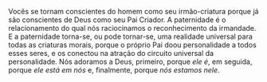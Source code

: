 Vocês se tornam conscientes do homem como seu irmão-criatura porque já são conscientes de Deus como seu Pai Criador. A paternidade é o relacionamento do qual nós raciocinamos o reconhecimento da irmandade. E a paternidade torna-se, ou pode tornar-se, uma realidade universal para todas as criaturas morais, porque o próprio Pai doou personalidade a todos esses seres, e os conectou na atração do circuito universal da personalidade. Nós adoramos a Deus, primeiro, porque *ele é*, em seguida, porque *ele está em nós* e, finalmente, porque *nós estamos nele*.